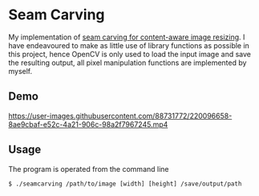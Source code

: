 # Seam Carving

My implementation of [seam carving for content-aware image resizing](https://perso.crans.org/frenoy/matlab2012/seamcarving.pdf). I have endeavoured to make as little use of library functions as possible in this project, hence OpenCV is only used to load the input image and save the resulting output, all pixel manipulation functions are implemented by myself.

## Demo

https://user-images.githubusercontent.com/88731772/220096658-8ae9cbaf-e52c-4a21-906c-98a2f7967245.mp4

## Usage

The program is operated from the command line
```
$ ./seamcarving /path/to/image [width] [height] /save/output/path
```
